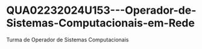 # QUA02232024U153---Operador-de-Sistemas-Computacionais-em-Rede
Turma de Operador de Sistemas Computacionais
